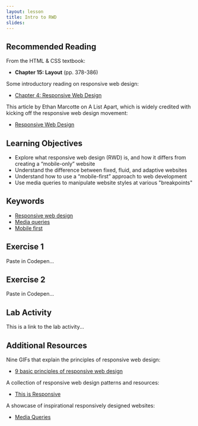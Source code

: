 ```yaml
---
layout: lesson
title: Intro to RWD
slides:
---
```


## Recommended Reading

From the HTML & CSS textbook:

- **Chapter 15: Layout** (pp. 378-386)

Some introductory reading on responsive web design:

- [Chapter 4: Responsive Web Design](http://learn.shayhowe.com/advanced-html-css/responsive-web-design/)

This article by Ethan Marcotte on A List Apart, which is widely credited with kicking off the responsive web design movement:

- [Responsive Web Design](http://alistapart.com/article/responsive-web-design/)

## Learning Objectives

- Explore what responsive web design (RWD) is, and how it differs from creating a “mobile-only” website
- Understand the difference between fixed, fluid, and adaptive websites
- Understand how to use a “mobile-first” approach to web development
- Use media queries to manipulate website styles at various "breakpoints"

## Keywords

- [Responsive web design](http://blog.teamtreehouse.com/modern-field-guide-responsive-web-design)
- [Media queries](https://developer.mozilla.org/en-US/docs/Web/Guide/CSS/Media_queries)
- [Mobile first](http://bradfrost.com/blog/web/mobile-first-responsive-web-design/)

## Exercise 1

Paste in Codepen...

## Exercise 2

Paste in Codepen...

## Lab Activity

This is a link to the lab activity...

## Additional Resources

Nine GIFs that explain the principles of responsive web design:

- [9 basic principles of responsive web design](http://blog.froont.com/9-basic-principles-of-responsive-web-design/)

A collection of responsive web design patterns and resources:

- [This is Responsive](http://bradfrost.github.io/this-is-responsive/)

A showcase of inspirational responsively designed websites:

- [Media Queries](http://mediaqueri.es/)
